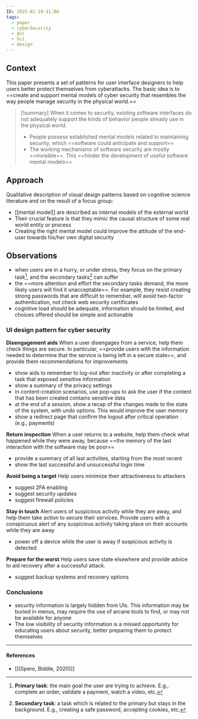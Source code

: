 ```yaml
---
ID: 2025-02-19-11:08
tags:
  - paper
  - cyberSecurity
  - gui
  - hci
  - design
---
```

## Context

This paper presents a set of patterns for user interface designers to
help users better protect themselves from cyberattacks. The basic idea is to ==create and support mental models of cyber security that resembles the way people manage security in the physical world.==


> [!summary]
> When it comes to security, existing software interfaces do not adequately support the kinds of behavior people already use in the physical world.
> - People possess established mental models related to maintaining security, which ==software could anticipate and support==
> - The working mechanisms of software security are mostly ==invisible==. This ==hinder the development of useful  software mental models==

## Approach

Qualitative description of visual design patterns based on cognitive science literature and on the result of a focus group:
- [[mental model]] are described as internal models of the external world
- Their crucial feature is that they mimic the causal structure of some real world entity or process
- Creating the right mental model could improve the attitude of the end-user towards his/her own digital security

## Observations

- when users are in a hurry, or under stress, they focus on the primary task[^1], and the secondary tasks[^2] can suffer
- the ==more attention and effort the secondary tasks demand, the more likely users will find it unacceptable==. For example, they resist creating strong passwords that are difficult to remember, will avoid two-factor authentication, not check web security certificates
- cognitive load should be adequate, information should be limited, and choices offered should be simple and actionable

### UI design pattern for cyber security

**Disengagement aids**
When a user disengages from a service, help them check things are secure. In particular, ==provide users with the information needed to determine that the service is being left in a secure state==, and provide them recommendations for improvements
- show aids to remember to log-out after inactivity or after completing a task that exposed sensitive information
- show a summary of the privacy settings
- in content-creation scenarios, use pop-ups to ask the user if the content that has been created contains sensitive data
- at the end of a session, show a recap of the changes made to the state of the system, with undo options. This would improve the user memory
- show a redirect page that confirm the logout after critical operation (e.g., payments)

**Return inspection**
When a user returns to a website, help them check what happened while they were away, because ==the memory of the last interaction with the software may be poor==
- provide a summary of all last activities, starting from the most recent
- show the last successful and unsuccessful login time

**Avoid being a target**
Help users minimize their attractiveness to attackers
- suggest 2FA enabling
- suggest security updates
- suggest firewall policies

**Stay in touch**
Alert users of suspicious activity while they are away, and help them take action to secure their services. Provide users with a conspicuous alert of any suspicious activity taking place on their accounts while they are away
- power off a device while the user is away if suspicious activity is detected

**Prepare for the worst**
Help users save state elsewhere and provide advice to aid recovery after a successful attack.
- suggest backup systems and recovery options

### Conclusions

- security information is largely hidden from UIs. This information may be buried in menus, may require the use of arcane tools to find, or may not be available for anyone
- The low visibility of security information is a missed opportunity for educating users about security, better preparing them to protect themselves

---
#### References
- [[(Spero, Biddle, 2020)]]

[^1]: **Primary task**: the main goal the user are trying to achieve. E.g., complete an order, validate a payment, watch a video, etc.

[^2]: **Secondary task**: a task which is related to the primary but stays in the background. E.g., creating a safe password, accepting cookies, etc.

